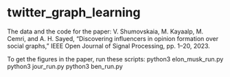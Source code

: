 # twitter_graph_learning

The data and the code for the paper: V. Shumovskaia, M. Kayaalp, M. Cemri, and A. H. Sayed, “Discovering influencers in opinion formation over social graphs,” IEEE Open Journal of Signal Processing, pp. 1–20, 2023.

To get the figures in the paper, run these scripts:
python3 elon_musk_run.py
python3 jour_run.py
python3 ben_run.py
